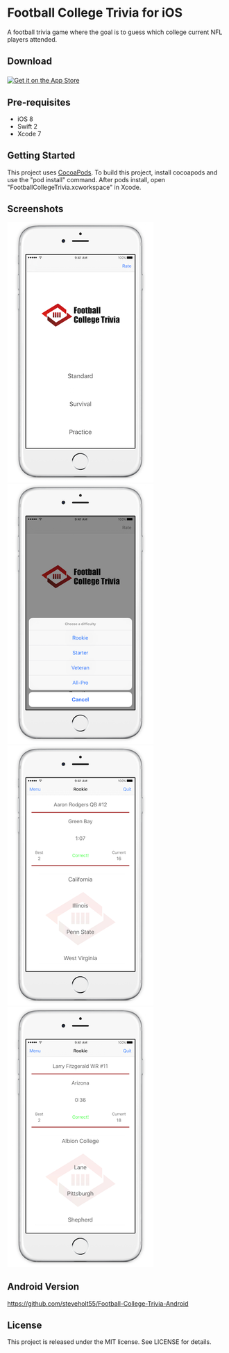 # Football College Trivia for iOS

A football trivia game where the goal is to guess which college current NFL players attended.

Download
--------------

<a href="https://geo.itunes.apple.com/us/app/football-college-trivia/id879870156?mt=8">
<img align="middle" alt="Get it on the App Store" src="https://linkmaker.itunes.apple.com/images/badges/en-us/badge_appstore-lrg.svg" />
</a>

Pre-requisites
--------------

- iOS 8
- Swift 2
- Xcode 7

Getting Started
---------------

This project uses [CocoaPods](http://cocoapods.org/). To build this project, install cocoapods and use the
"pod install" command. After pods install, open "FootballCollegeTrivia.xcworkspace" in Xcode.

Screenshots
-----------

![Phone](screenshots/football1.png "Title screen")
![Phone](screenshots/football2.png "Difficulties")
![Phone](screenshots/football3.png "Game play")
![Phone](screenshots/football4.png "Game play")

Android Version
-----------

https://github.com/steveholt55/Football-College-Trivia-Android

License
---------------
This project is released under the MIT license. See LICENSE for details.
